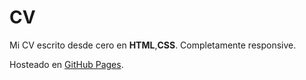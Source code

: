 # CV
Mi CV escrito desde cero en **HTML**,**CSS**. Completamente responsive.

Hosteado en [GitHub Pages](https://pages.github.com/). 
